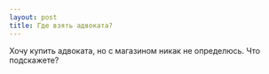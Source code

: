 ```yaml
---
layout: post 
title: Где взять адвоката? 
--- 
```

Хочу купить адвоката, но с магазином никак не определюсь. Что подскажете?